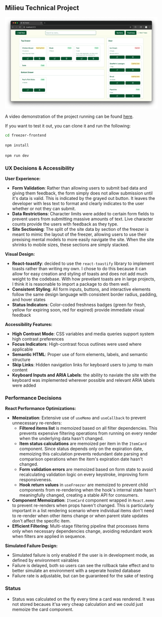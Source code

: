 ## Milieu Technical Project

![Screenshot of home page](./home.png)

A video demonstration of the project running can be found [here](https://youtu.be/vVOG5-b6e34).

If you want to test it out, you can clone it and run the following:

```bash
cd freezer-frontend

npm install

npm run dev
```

### UX Decisions & Accessibility

**User Experience:**

- **Form Validation**: Rather than allowing users to submit bad data and giving them feedback, the form simply does not allow submission until it's data is valid. This is indicated by the grayed out button. It leaves the developer with less text to format and clearly indicates to the user whether or not they can submit.
- **Data Restrictions**: Character limits were added to certain form fields to prevent users from submitting massive amounts of text. Live character counts provide the users with feedback as they type.
- **Site Sectioning**: The split of the site data by section of the freezer is meant to mimic the layout of the freezer, allowing users to use their prexising mental models to more easily navigate the site. When the site shrinks to mobile sizes, these sections are simply stacked.

**Visual Design:**

- **React-toastify**: decided to use the `react-toastify` library to implement toasts rather than writing my own. I chose to do this because it can allow for easy creation and styling of toasts and does not add much weight to the codebase. With how prevelant toasts are in large projects, I think it is reasonable to import a package to do them well.
- **Consistent Styling**: All form inputs, buttons, and interactive elements follow the same design language with consistent border radius, padding, and hover states
- **Status Indicators**: Color-coded freshness badges (green for fresh, yellow for expiring soon, red for expired) provide immediate visual feedback

**Accessibility Features:**

- **High Contrast Mode**: CSS variables and media queries support system high contrast preferences
- **Focus Indicators**: High-contrast focus outlines were used where applicable
- **Semantic HTML**: Proper use of form elements, labels, and semantic structure
- **Skip Links**: Hidden navigation links for keyboard users to jump to main content
- **Keyboard Inputs and ARIA Labels**: the ability to naviate the site with the keyboard was implemented wherever possible and relevant ARIA labels were added

### Performance Decisions

**React Performance Optimizations:**

- **Memoization**: Extensive use of `useMemo` and `useCallback` to prevent unnecessary re-renders:
  - **Filtered items list** is memoized based on all filter dependencies. This prevents expensive filtering operations from running on every render when the underlying data hasn't changed.
  - **Item status calculations** are memoized per item in the `ItemCard` component. Since status depends only on the expiration date, memoizing this calculation prevents redundant date parsing and comparison operations when the item's expiration date hasn't changed.
  - **Form validation errors** are memoized based on form state to avoid recalculating validation logic on every keystroke, improving form responsiveness.
  - **Hook return values** in `useFreezer` are memoized to prevent child components from re-rendering when the hook's internal state hasn't meaningfully changed, creating a stable API for consumers.
- **Component Memoization**: `ItemCard` component wrapped in `React.memo` to prevent re-renders when props haven't changed. This is particularly important in a list rendering scenario where individual items don't need to re-render when other items change or when parent state updates don't affect the specific item.
- **Efficient Filtering**: Multi-stage filtering pipeline that processes items only when necessary dependencies change, avoiding redundant work when filters are applied in sequence.

**Simulated Failure Design:**

- Simulated failure is only enabled if the user is in development mode, as defined by environment vairables
- Failure is delayed, both so users can see the rollback take effect and to better simulate an environment with a seperate hosted database
- Failure rate is adjustable, but can be guaranteed for the sake of testing

### Status

- Status was calculated on the fly every time a card was rendered. It was not stored becaues it'sa very cheap calculation and we could just memoize the card component.
